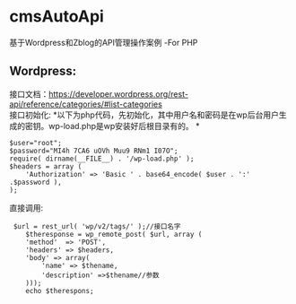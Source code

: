 # cmsAutoApi
基于Wordpress和Zblog的API管理操作案例 -For PHP

## Wordpress:  
接口文档：https://developer.wordpress.org/rest-api/reference/categories/#list-categories  
接口初始化:
*以下为php代码，先初始化，其中用户名和密码是在wp后台用户生成的密钥。wp-load.php是wp安装好后根目录有的。  *
````
$user="root";
$password="MI4h 7CA6 uOVh Muu9 RNm1 I07O";
require( dirname(__FILE__) . '/wp-load.php' );
$headers = array (
    'Authorization' => 'Basic ' . base64_encode( $user . ':' .$password ),
);
````
直接调用:  
````
 $url = rest_url( 'wp/v2/tags/' );//接口名字
    $theresponse = wp_remote_post( $url, array (
    'method'  => 'POST',
    'headers' => $headers,
    'body' => array(
        'name' => $thename,
        'description' =>$thename//参数
    )));
    echo $therespons;
````
